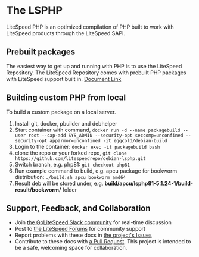 
# The LSPHP
LiteSpeed PHP is an optimized compilation of PHP built to work with LiteSpeed products through the LiteSpeed SAPI.

## Prebuilt packages 
The easiest way to get up and running with PHP is to use the LiteSpeed Repository. The LiteSpeed Repository comes with prebuilt PHP packages with LiteSpeed support built in.
[Document Link](https://docs.litespeedtech.com/lsws/extapp/php/getting_started/)

## Building custom PHP from local
To build a custom package on a local server. 
1. Install git, docker, pbuilder and debhelper
2. Start container with command, `docker run -d --name packagebuild --user root --cap-add SYS_ADMIN --security-opt seccomp=unconfined --security-opt apparmor=unconfined -it eggcold/debian-build`
3. Login to the container: `docker exec -it packagebuild bash`
4. clone the repo or your forked repo, `git clone https://github.com/litespeedrepo/debian-lsphp.git`
5. Switch branch, e.g. php81: `git checkout php81`
6. Run example command to build, e.g. apcu package for bookworm distribution: `./build.sh apcu bookworm amd64`
7. Result deb will be stored under, e.g. **build/apcu/lsphp81-5.1.24-1/build-result/bookworm/** folder

## Support, Feedback, and Collaboration

* Join [the GoLiteSpeed Slack community](https://litespeedtech.com/slack) for real-time discussion
* Post to [the LiteSpeed Forums](https://litespeedtech.com/support/forum/) for community support
* Report problems with these docs in [the project's Issues](https://github.com/litespeedrepo/debian-lsphp/issues)
* Contribute to these docs with [a Pull Request](https://github.com/litespeedrepo/debian-lsphp/pulls). This project is intended to be a safe, welcoming space for collaboration.